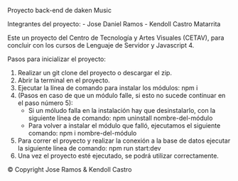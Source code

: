 Proyecto back-end de daken Music

Integrantes del proyecto: 
    - Jose Daniel Ramos
    - Kendoll Castro Matarrita

Este un proyecto del Centro de Tecnología y Artes Visuales (CETAV), para concluir con los cursos de Lenguaje de Servidor y Javascript 4.

Pasos para inicializar el proyecto: 
1. Realizar un git clone del proyecto o descargar el zip.                                                            
2. Abrir la terminal en el proyecto.
3. Ejecutar la línea de comando para instalar los módulos: npm i
4. (Pasos en caso de que un módulo falle, si esto no sucede continuar en el paso número 5): 
    - Si un móludo falla en la instalación hay que desinstalarlo, con la siguiente línea de comando: npm uninstall nombre-del-módulo
    - Para volver a instalar el módulo que falló, ejecutamos el siguiente comando: npm i nombre-del-módulo
5. Para correr el proyecto y realizar la conexión a la base de datos ejecutar la siguiente línea de comando: npm run start:dev
6. Una vez el proyecto esté ejecutado, se podrá utilizar correctamente.


© Copyright Jose Ramos & Kendoll Castro